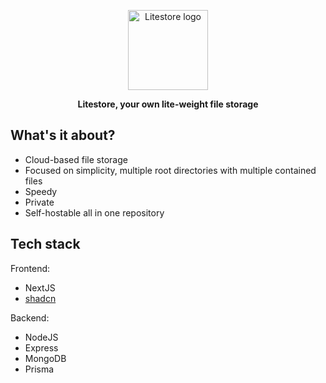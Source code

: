 <p align='center'>
    <img width='128' height='128' src='https://litestore.shadofer.com/favicon.ico' alt='Litestore logo' />
</p>

<p align='center'>
    <b>
        Litestore,  your own lite-weight file storage
    </b>
</p>

## What's it about?

- Cloud-based file storage
- Focused on simplicity, multiple root directories with multiple contained files
- Speedy
- Private
- Self-hostable all in one repository

## Tech stack

Frontend:

- NextJS
- [shadcn](https://ui.shadcn.com)

Backend:

- NodeJS
- Express
- MongoDB
- Prisma
